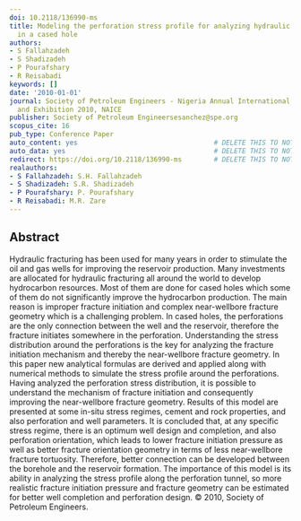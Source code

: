```yaml
---
doi: 10.2118/136990-ms
title: Modeling the perforation stress profile for analyzing hydraulic fracture initiation
  in a cased hole
authors:
- S Fallahzadeh
- S Shadizadeh
- P Pourafshary
- R Reisabadi
keywords: []
date: '2010-01-01'
journal: Society of Petroleum Engineers - Nigeria Annual International Conference
  and Exhibition 2010, NAICE
publisher: Society of Petroleum Engineersesanchez@spe.org
scopus_cite: 16
pub_type: Conference Paper
auto_content: yes                                  # DELETE THIS TO NOT AUTO GENERATE CONTENT
auto_data: yes                                     # DELETE THIS TO NOT AUTO GENERATE METADATA
redirect: https://doi.org/10.2118/136990-ms        # DELETE THIS TO NOT REDIRECT
realauthors:
- S Fallahzadeh: S.H. Fallahzadeh
- S Shadizadeh: S.R. Shadizadeh
- P Pourafshary: P. Pourafshary
- R Reisabadi: M.R. Zare
---
```



## Abstract
Hydraulic fracturing has been used for many years in order to stimulate the oil and gas wells for improving the reservoir production. Many investments are allocated for hydraulic fracturing all around the world to develop hydrocarbon resources. Most of them are done for cased holes which some of them do not significantly improve the hydrocarbon production. The main reason is improper fracture initiation and complex near-wellbore fracture geometry which is a challenging problem. In cased holes, the perforations are the only connection between the well and the reservoir, therefore the fracture initiates somewhere in the perforation. Understanding the stress distribution around the perforations is the key for analyzing the fracture initiation mechanism and thereby the near-wellbore fracture geometry. In this paper new analytical formulas are derived and applied along with numerical methods to simulate the stress profile around the perforations. Having analyzed the perforation stress distribution, it is possible to understand the mechanism of fracture initiation and consequently improving the near-wellbore fracture geometry. Results of this model are presented at some in-situ stress regimes, cement and rock properties, and also perforation and well parameters. It is concluded that, at any specific stress regime, there is an optimum well design and completion, and also perforation orientation, which leads to lower fracture initiation pressure as well as better fracture orientation geometry in terms of less near-wellbore fracture tortuosity. Therefore, better connection can be developed between the borehole and the reservoir formation. The importance of this model is its ability in analyzing the stress profile along the perforation tunnel, so more realistic fracture initiation pressure and fracture geometry can be estimated for better well completion and perforation design. © 2010, Society of Petroleum Engineers.
